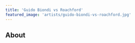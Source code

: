 ```yaml
---
title: 'Guido Biondi vs Roachford'
featured_image: 'artists/guido-biondi-vs-roachford.jpg'
---
```


## About


